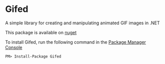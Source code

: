 # Gifed
A simple library for creating and manipulating animated GIF images in .NET

This package is available on [nuget](https://www.nuget.org/packages/Gifed/)

To install Gifed, run the following command in the [Package Manager Console](https://docs.nuget.org/docs/start-here/using-the-package-manager-console)

    PM> Install-Package Gifed